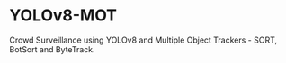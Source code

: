 # YOLOv8-MOT
Crowd Surveillance using YOLOv8 and Multiple Object Trackers - SORT, BotSort and ByteTrack.
